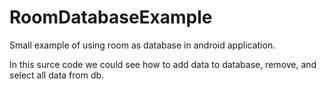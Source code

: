 # RoomDatabaseExample

Small example of using room as database in android application.

In this surce code we could see how to add data to database, remove, and select all data from db.
